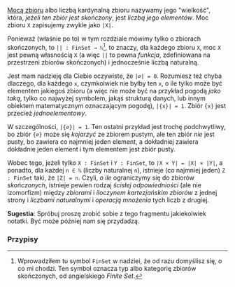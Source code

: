 [Mocą zbioru](https://pl.wikipedia.org/wiki/Moc_zbioru) albo liczbą kardynalną zbioru nazywamy jego
"wielkość", która, *jeżeli ten zbiór jest skończony*, jest *liczbą jego elementów*. Moc zbioru `X`
zapisujemy zwykle jako `|X|`.

Ponieważ (właśnie po to) w tym rozdziale mówimy tylko o zbiorach skończonych, to `|| : FinSet →
ℕ`[^1], to znaczy, dla każdego zbioru `X`, moc `X` jest pewną własnością `X` (a więc `||` to pewna
*funkcja*, zdefiniowana na przestrzeni zbiorów skończonych) i jednocześnie liczbą naturalną.

Jest mam nadzieję dla Ciebie oczywiste, że `|∅| = 0`. Rozumiesz też chyba dlaczego, dla każdego `x`,
czymkolwiek nie byłby ten `x`, o ile tylko może być elementem jakiegoś zbioru (a więc nie może być
na przykład pogodą *jako taką*, tylko co najwyżej symbolem, jakąś strukturą danych, lub innym
obiektem matematycznym oznaczającym pogodę), `|{x}| = 1`. Zbiór `{x}` jest przecież
*jednoelementowy*.

W szczególności, `|{∅}| = 1`. Ten ostatni przykład jest trochę podchwytliwy, bo zbiór `{∅}` może się
*kojarzyć* ze zbiorem pustym, ale ten zbiór *nie* jest pusty, bo zawiera co najmniej jeden element,
a dokładniej zawiera dokładnie jeden element i tym elementem jest zbiór pusty.

Wobec tego, jeżeli tylko `X : FinSet` i `Y : FinSet`, to `|X × Y| = |X| × |Y|`, a ponadto, dla
każdej `n ∈ ℕ` (liczby naturalnej `n`), istnieje (co najmniej jeden) `Z : FinSet` taki, że `|Z| =
n`. Czyli, *o ile* ograniczymy się do zbiorów *skończonych*, istnieje pewien rodzaj *ścisłej
odpowiedniości* (ale nie izomorfizm) między *zbiorami* i *iloczynem kartezjańskim zbiorów* z jednej
strony i *liczbami naturalnymi* i *operacją mnożenia* tych liczb z drugiej.

**Sugestia**: Spróbuj proszę zrobić sobie z tego fragmentu jakiekolwiek notatki. Być może później
nam się przydadzą.

### Przypisy

[^1]: Wprowadziłem tu symbol `FinSet` w nadziei, że od razu domyślisz się, o co mi chodzi. Ten
    symbol oznacza typ albo kategorię zbiorów skończonych, od angielskiego *Finite Set*.

